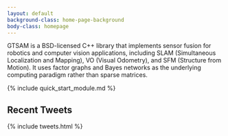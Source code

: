 ```yaml
---
layout: default
background-class: home-page-background
body-class: homepage
---
```


GTSAM is a BSD-licensed C++ library that implements sensor fusion for robotics and computer vision applications, including SLAM (Simultaneous Localization and Mapping), VO (Visual Odometry), and SFM (Structure from Motion). It uses factor graphs and Bayes networks as the underlying computing paradigm rather than sparse matrices.

{% include quick_start_module.md %}

Recent Tweets
-------------
{% include tweets.html %}